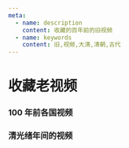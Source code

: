 ```yaml
---
meta:
  - name: description
    content: 收藏的百年前的旧视频
  - name: keywords
    content: 旧,视频,大清,清朝,古代
---
```

# 收藏老视频

### 100 年前各国视频

<VideoPlayer poster="https://1.z.wiki/autoupload/20230808/PALp.668X1452-image.png" src="https://z.wiki/autoupload/2022-09-14/ba91891a0b63489db167bedfb7d1770e.100-years-ago.mp4" />

### 清光绪年间的视频

<VideoPlayer poster="https://6.z.wiki/autoupload/20230808/pXPS.952X1440-image.png" src="https://z.wiki/autoupload/2022-09-17/a1eacd1d8de54eb7944dbf3b7115d506.清光绪年间的视频.mp4" />
